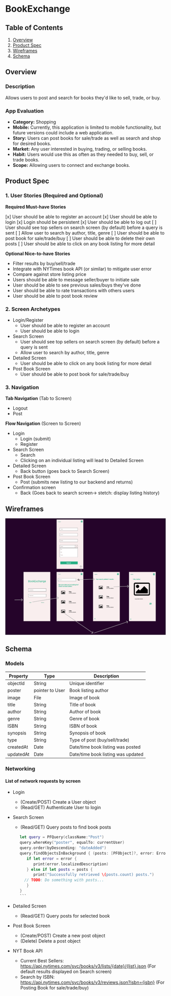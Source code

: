 # BookExchange

## Table of Contents
1. [Overview](#Overview)
1. [Product Spec](#Product-Spec)
1. [Wireframes](#Wireframes)
2. [Schema](#Schema)

## Overview
### Description
Allows users to post and search for books they'd like to sell, trade, or buy.

### App Evaluation

- **Category:** 
Shopping 
- **Mobile:**  Currently, this application is limited to mobile functionality, but future versions could include a web application.
- **Story:** Users can post books for sale/trade as well as search and shop for desired books.
- **Market:** Any user interested in buying, trading, or selling books.
- **Habit:** Users would use this as often as they needed to buy, sell, or trade books.
- **Scope:** Allowing users to connect and exchange books.

## Product Spec

### 1. User Stories (Required and Optional)

**Required Must-have Stories**

[x] User should be able to register an account
[x] User should be able to login
[x] Login should be persistent
[x] User should be able to log out
[ ] User should see top sellers on search screen (by default) before a query is sent
[ ] Allow user to search by author, title, genre
[ ] User should be able to post book for sale/trade/buy
[ ] User should be able to delete their own posts
[ ] User should be able to click on any book listing for more detail


**Optional Nice-to-have Stories**

* Filter results by buy/sell/trade
* Integrate with NYTimes book API (or similar) to mitigate user error
* Compare against store listing price
* Users should be able to message seller/buyer to initiate sale
* User should be able to see previous sales/buys they've done
* User should be able to rate transactions with others users
* User should be able to post book review


### 2. Screen Archetypes

* Login/Register
   * User should be able to register an account
   * User should be able to login
* Search Screen
   * User should see top sellers on search screen (by default) before a query is sent
   * Allow user to search by author, title, genre
* Detailed Screen
  * User should be able to click on any book listing for more detail
* Post Book Screen
  * User should be able to post book for sale/trade/buy



### 3. Navigation

**Tab Navigation** (Tab to Screen)

* Logout
* Post

**Flow Navigation** (Screen to Screen)

* Login
   * Login (submit)
   * Register
* Search Screen
   * Search
   * Clicking on an individual listing will lead to Detailed Screen
* Detailed Screen
   * Back button (goes back to Search Screen)
* Post Book Screen
  * Post (submits new listing to our backend and returns)
* Confirmation screen
  * Back (Goes back to search screen-> stetch: display listing history)
  

## Wireframes

<img src="wireframe.png">

## Schema 
### Models

Property | Type | Description
------------ | ------------- | -------------
objectId | String | Unique identifier
poster | pointer to User | Book listing author
image | File | Image of book
title | String | Title of book
author | String | Author of book
genre | String | Genre of book
ISBN | String | ISBN of book
synopsis | String | Synopsis of book
type | String | Type of post (buy/sell/trade)
createdAt | Date | Date/time book listing was posted
updatedAt | Date | Date/time book listing was updated


### Networking
#### List of network requests by screen
   - Login
      - (Create/POST) Create a User object
      - (Read/GET) Authenticate User to login

   - Search Screen 
      - (Read/GET) Query posts to find book posts
      ```swift
         let query = PFQuery(className:"Post")
         query.whereKey("poster", equalTo: currentUser)
         query.order(byDescending: "dateAdded")
         query.findObjectsInBackground { (posts: [PFObject]?, error: Error?) in
            if let error = error { 
               print(error.localizedDescription)
            } else if let posts = posts {
               print("Successfully retrieved \(posts.count) posts.")
           // TODO: Do something with posts...
            }
         }
         ```
   - Detailed Screen
      - (Read/GET) Query posts for selected book
   - Post Book Screen
      - (Create/POST) Create a new post object
      - (Delete) Delete a post object
   - NYT Book API
      - Current Best Sellers: https://api.nytimes.com/svc/books/v3/lists/{date}/{list}.json (For default results displayed on Search screen)
      - Search by ISBN: https://api.nytimes.com/svc/books/v3/reviews.json?isbn={isbn} (For Posting Book for sale/trade/buy)
